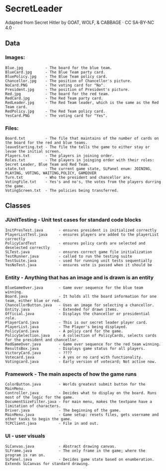 # SecretLeader
Adapted from Secret Hitler by GOAT, WOLF, & CABBAGE · CC SA-BY-NC 4.0 · 
## Data  
  ### Images:  
    Blue.jpg          - The board for the blue team.  
    BlueCard.jpg      - The Blue Team party card.  
    BluePolicy.jpg    - The Blue Team policy card.  
    Chancellor.jpg    - The position of Chancellor's picture.  
    NoCard.PNG        - The voting card for "No".  
    President.jpg     - The position of President's picture.  
    Red.jpg           - The board for the red team.  
    RedCard.jpg       - The Red Team party card.  
    RedLeader.jpg     - The Red Team leader, which is the same as the Red Team card.  
    RedPolicy.jpg     - The Red Team policy card.  
    YesCard.PNG       - The voting card for "Yes".  
 ### Files:  
    Board.txt         - The file that maintains of the number of cards on the board for the red and blue teams.  
    leaveStarting.txt - The file the tells the game to either stay or levae the initial screen.  
    Players.txt       - The players in joining order.  
    Roles.txt         - The players in joinging order with their roles: Secret Leader, Blue Team and Red Team.  
    state.txt         - The current game state, SLPanel enum: JOINING, PLAYING, VOTING, WAITING,POLICY, GAMEOVER  
    Turn.txt          - Who the president and chancellor are.  
    VotingFile.txt    - Yes's and no's, the votes from the players durring the game.  
    VotingScreen.txt  - The policies being transferred.  

## Classes  
 ### JUnitTesting - Unit test cases for standard code blocks  
    InitPresTest.java       - ensures president is initialized correctly  
    PlayerListTest.java     - ensures players are added to the playerList correctly  
    PolicyCardTest          - ensures policy cards are selected and deselected correctly
    SLTest.java             - ensures correct game file initialization  
    TestRunner.java         - called to run the testing suite  
    TestSuite.java          - used for running unit tests sequentially  
    YesNoTest.java          - ensures vote is passed when it should be  
 ### Entity - Anything that has an image and is drawn is an entity
    BlueGameOver.java       - Game over sequence for the blue team winning.  
    Board.java              - It holds all the board information for one team, either blue or red.  
    ChancellorButton.java   - Uses an image for selecting a chancellor.  
    Entity.java             - Extended for drawn items.  
    Official.java           - Displays the chancellor or presidential role.  
    PlayerCard.java         - This is our secret leader player card.  
    PlayerList.java         - The Player's being displayed.  
    PolicyCard.java         - A policy card for the game.  
    PolicySelection.java    - A collection of PolicyCards, selects cards for the president and chancellor.  
    RedGameOver.java        - Game over sequence for the red team winning.  
    ResultsBox.java         - Displays game status for all players.  
    VictoryCard.java        - ????  
    Votecard.java           - A yes or no card with functionality.  
    Votingcard.java         - Early version of votecard; Not active now.  
 ### Framework - The main aspects of how the game runs 
    ColorButton.java        - Worlds greatest submit button for the MainMenu.  
    Controller.java         - Decides what to display on the board. Runs most of the logic for the game.  
    DocumentSizeFilter.java - For main menu, makes the textpane have a limitation of characters.  
    Driver.java             - The beginning of the game.  
    MainMenu.java           - Game setup: resets files, gets username and other tasks to begin the game.  
    TCPClient.java          - File in and out.  
 ### UI - user visuals  
    SLCanvas.java           - Abstract drawing canvas.  
    SLFrame.java            - The only frame in the game; where the program is ran on.  
    SLPanel.java            - Decides game state based on enumberation. Extends SLCanvas for standard drawing.   
  
